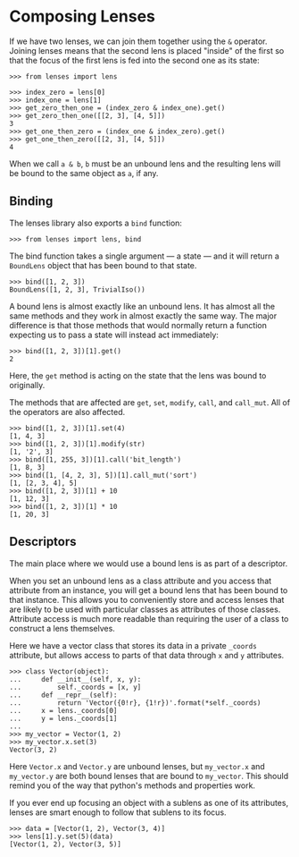 # Composing Lenses

If we have two lenses, we can join them together using the `&`
operator. Joining lenses means that the second lens is placed "inside"
of the first so that the focus of the first lens is fed into the second
one as its state:

	>>> from lenses import lens

	>>> index_zero = lens[0]
	>>> index_one = lens[1]
	>>> get_zero_then_one = (index_zero & index_one).get()
	>>> get_zero_then_one([[2, 3], [4, 5]])
	3
	>>> get_one_then_zero = (index_one & index_zero).get()
	>>> get_one_then_zero([[2, 3], [4, 5]])
	4

When we call `a & b`, `b` must be an unbound lens and the
resulting lens will be bound to the same object as `a`, if any.


## Binding

The lenses library also exports a `bind` function:

	>>> from lenses import lens, bind

The bind function takes a single argument — a state — and it will
return a `BoundLens` object that has been bound to that state.

	>>> bind([1, 2, 3])
	BoundLens([1, 2, 3], TrivialIso())

A bound lens is almost exactly like an unbound lens. It has almost all
the same methods and they work in almost exactly the same way. The major
difference is that those methods that would normally return a function
expecting us to pass a state will instead act immediately:

	>>> bind([1, 2, 3])[1].get()
	2

Here, the `get` method is acting on the state that the lens was bound
to originally.

The methods that are affected are `get`, `set`, `modify`, `call`, and
`call_mut`. All of the operators are also affected.

	>>> bind([1, 2, 3])[1].set(4)
	[1, 4, 3]
	>>> bind([1, 2, 3])[1].modify(str)
	[1, '2', 3]
	>>> bind([1, 255, 3])[1].call('bit_length')
	[1, 8, 3]
	>>> bind([1, [4, 2, 3], 5])[1].call_mut('sort')
	[1, [2, 3, 4], 5]
	>>> bind([1, 2, 3])[1] + 10
	[1, 12, 3]
	>>> bind([1, 2, 3])[1] * 10
	[1, 20, 3]


## Descriptors

The main place where we would use a bound lens is as part of a descriptor.

When you set an unbound lens as a class attribute and you access that
attribute from an instance, you will get a bound lens that has been
bound to that instance. This allows you to conveniently store and access
lenses that are likely to be used with particular classes as attributes
of those classes. Attribute access is much more readable than requiring
the user of a class to construct a lens themselves.

Here we have a vector class that stores its data in a private `_coords`
attribute, but allows access to parts of that data through `x` and `y`
attributes.

	>>> class Vector(object):
	...     def __init__(self, x, y):
	...         self._coords = [x, y]
	...     def __repr__(self):
	...         return 'Vector({0!r}, {1!r})'.format(*self._coords)
	...     x = lens._coords[0]
	...     y = lens._coords[1]
	...
	>>> my_vector = Vector(1, 2)
	>>> my_vector.x.set(3)
	Vector(3, 2)

Here `Vector.x` and `Vector.y` are unbound lenses, but `my_vector.x` and
`my_vector.y` are both bound lenses that are bound to `my_vector`. This
should remind you of the way that python's methods and properties work.

If you ever end up focusing an object with a sublens as one of its
attributes, lenses are smart enough to follow that sublens to its focus.

	>>> data = [Vector(1, 2), Vector(3, 4)]
	>>> lens[1].y.set(5)(data)
	[Vector(1, 2), Vector(3, 5)]
